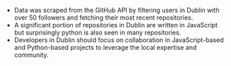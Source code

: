 * Data was scraped from the GitHub API by filtering users in Dublin with over 50 followers and fetching their most recent repositories.
* A significant portion of repositories in Dublin are written in JavaScript but surprisingly python is also seen in many repositories.
* Developers in Dublin should focus on collaboration in JavaScript-based and Python-based projects to leverage the local expertise and community.
